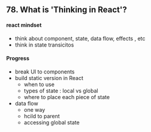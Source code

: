 ## 78. What is 'Thinking in React'?

#### react mindset

- think about component, state, data flow, effects , etc
- think in state transicitos

#### Progress

- break UI to components
- build static version in React
  - when to use
  - types of state : local vs global
  - where to place each piece of state
- data flow
  - one way
  - hcild to parent
  - accessing global state
